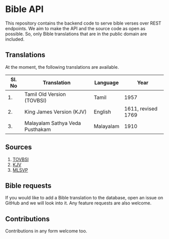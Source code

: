 # Bible API

This repository contains the backend code to serve bible verses over REST endpoints.
We aim to make the API and the source code as open as possible.
So, only Bible translations that are in the public domain are included.

## Translations

At the moment, the following translations are available.

| Sl. No | Translation                     | Language  | Year               |
| ------ | ------------------------------- | --------- | ------------------ |
| 1.     | Tamil Old Version (TOVBSI)      | Tamil     | 1957               |
| 2.     | King James Version (KJV)        | English   | 1611, revised 1769 |
| 3.     | Malayalam Sathya Veda Pusthakam | Malayalam | 1910               |

## Sources

1. [TOVBSI](https://github.com/berinaniesh/bible-tamil)
2. [KJV](https://github.com/berinaniesh/bible-kjv)
3. [MLSVP](https://github.com/tfbf/Bible-Malayalam-Sathyavedapusthakam-1910)

## Bible requests

If you would like to add a Bible translation to the database,
open an issue on GitHub and we will look into it.
Any feature requests are also welcome.

## Contributions

Contributions in any form welcome too.
